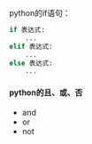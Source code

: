 python的if语句：
```python
if 表达式:
    ...
elif 表达式:
    ...
else 表达式:
    ...
```
#### python的且、或、否
- and
- or
- not